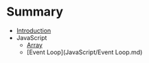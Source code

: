 # Summary

- [Introduction](README.md)
- JavaScript
  - [Array](JavaScript/Array.md)
  - [Event Loop](JavaScript/Event Loop.md)
